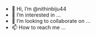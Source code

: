 - 👋 Hi, I’m @nithinbiju44
- 👀 I’m interested in ...
- 💞️ I’m looking to collaborate on ...
- 📫 How to reach me ...

<!---
nithinbiju44/nithinbiju44 is a ✨ special ✨ repository because its `README.md` (this file) appears on your GitHub profile.
You can click the Preview link to take a look at your changes.
--->
